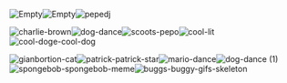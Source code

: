 ![Empty](https://github.com/SIM-GYUBIN/SIM-GYUBIN/assets/89975936/d1b6790a-3099-4e20-84e0-ee50c7f2d175)![Empty](https://github.com/SIM-GYUBIN/SIM-GYUBIN/assets/89975936/3cf3b937-1770-4fae-a7e9-c05970a81d65)![pepedj](https://github.com/SIM-GYUBIN/SIM-GYUBIN/assets/89975936/6c1f69d2-60b3-422a-be61-731f450c7faa)

![charlie-brown](https://github.com/SIM-GYUBIN/SIM-GYUBIN/assets/89975936/5b3e6ef5-cb7d-4b24-a5ec-a392eafe5626)![dog-dance](https://github.com/SIM-GYUBIN/SIM-GYUBIN/assets/89975936/37f1194b-4ee2-4f47-8593-af794b7c2776)![scoots-pepo](https://github.com/SIM-GYUBIN/SIM-GYUBIN/assets/89975936/77319b0d-1290-462b-85c4-cf749eea4c04)![cool-lit](https://github.com/SIM-GYUBIN/SIM-GYUBIN/assets/89975936/09d11447-d430-4b0b-92d3-a30c0e14cc86)![cool-doge-cool-dog](https://github.com/SIM-GYUBIN/SIM-GYUBIN/assets/89975936/a9e06f07-e214-47b4-87b6-df1347e52e83)

![gianbortion-cat](https://github.com/SIM-GYUBIN/SIM-GYUBIN/assets/89975936/af06af8e-7ae7-4762-a526-fbbf2705af49)![patrick-patrick-star](https://github.com/SIM-GYUBIN/SIM-GYUBIN/assets/89975936/28652eaa-30c4-455e-bed9-f21717beb856)![mario-dance](https://github.com/SIM-GYUBIN/SIM-GYUBIN/assets/89975936/b0c0a605-a13c-4a74-9f9c-c9164c7d85f8)![dog-dance (1)](https://github.com/SIM-GYUBIN/SIM-GYUBIN/assets/89975936/8964a58e-1010-49e8-85c2-fa1771e6a321)![spongebob-spongebob-meme](https://github.com/SIM-GYUBIN/SIM-GYUBIN/assets/89975936/c1510e10-195a-45c5-a322-1c8f0757a105)![buggs-buggy-gifs-skeleton](https://github.com/SIM-GYUBIN/SIM-GYUBIN/assets/89975936/6d75ff34-111a-4fb5-ad26-52316f0d4c38)


<!--
눕고싶다
-->

